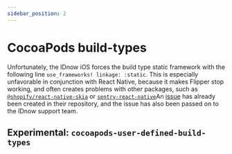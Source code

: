 ```yaml
---
sidebar_position: 2
---
```


# CocoaPods build-types

Unfortunately, the IDnow iOS forces the build type static framework with the following line `use_frameworks! linkage: :static`. This is especially unfavorable in conjunction with React Native, because it makes Flipper stop working, and often creates problems with other packages, such as [`@shopify/react-native-skia`](https://github.com/Shopify/react-native-skia/issues/652) or [`sentry-react-native`](https://github.com/getsentry/sentry-react-native/issues/2353)An [issue](https://github.com/idnow/de.idnow.ios/issues/119) has already been created in their repository, and the issue has also been passed on to the IDnow support team.

## Experimental: `cocoapods-user-defined-build-types`
